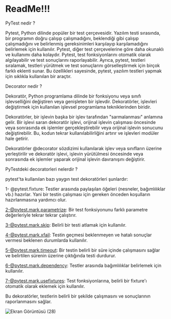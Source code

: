 # ReadMe!!!

PyTest nedir ?

Pytest, Python dilinde popüler bir test çerçevesidir. Yazılım testi sırasında, bir programın doğru çalışıp çalışmadığını, beklendiği gibi çalışıp çalışmadığını ve belirlenmiş gereksinimleri karşılayıp karşılamadığını belirlemek için kullanılır. 
Pytest, diğer test çerçevelerine göre daha okunaklı ve kullanımı daha kolaydır. Pytest, test fonksiyonlarını otomatik olarak algılayabilir ve test sonuçlarını raporlayabilir. Ayrıca, pytest, testleri sıralamak, testleri yürütmek ve test sonuçlarını görselleştirmek için birçok farklı eklenti sunar. Bu özellikleri sayesinde, pytest, yazılım testleri yapmak için sıklıkla kullanılan bir araçtır.

 Decorator nedir ?

 Dekoratör, Python programlama dilinde bir fonksiyonu veya sınıfı işlevselliğini değiştiren veya genişleten bir işlevdir. Dekoratörler, işlevleri değiştirmek için kullanılan işlevsel programlama tekniklerinden biridir.

 Dekoratörler, bir işlevin başka bir işlev tarafından "sarmalanması" anlamına gelir. Bir işlevi saran dekoratör işlevi, orijinal işlevin çalışması öncesinde veya sonrasında ek işlemler gerçekleştirebilir veya orijinal işlevin sonucunu değiştirebilir. Bu, kodun tekrar kullanılabilirliğini artırır ve işlevleri modüler hale getirir.

 Dekoratörler @decorator sözdizimi kullanılarak işlev veya sınıfların üzerine yerleştirilir ve dekoratör işlevi, işlevin yürütülmesi öncesinde veya sonrasında ek işlemler yaparak orijinal işlevin davranışını değiştirir.

 PyTestdeki decoratorleri nelerdir ?

 pytest'ta kullanılan bazı yaygın test dekoratörleri şunlardır:

 1- @pytest.fixture: Testler arasında paylaşılan öğeleri (nesneler, bağımlılıklar vb.) hazırlar. Yani bir testin çalışması için gereken önceden koşulların             hazırlanmasına yardımcı olur.

 2-@pytest.mark.parametrize: Bir test fonksiyonunu farklı parametre değerleriyle tekrar tekrar çalıştırır.

 3-@pytest.mark.skip: Belirli bir testi atlamak için kullanılır.

 4-@pytest.mark.xfail: Testin geçmesi beklenmeyen ve hatalı sonuçlar vermesi beklenen durumlarda kullanılır.

 5-@pytest.mark.timeout: Bir testin belirli bir süre içinde çalışmasını sağlar ve belirtilen sürenin üzerine çıktığında testi durdurur.

 6-@pytest.mark.dependency: Testler arasında bağımlılıklar belirlemek için kullanılır.

 7-@pytest.mark.usefixtures: Test fonksiyonlarına, belirli bir fixture'ı otomatik olarak eklemek için kullanılır.

 Bu dekoratörler, testlerin belirli bir şekilde çalışmasını ve sonuçlarının raporlanmasını sağlar.
 
![Ekran Görüntüsü (28)](https://user-images.githubusercontent.com/120026505/229372107-a7c1ffc8-42f6-454c-87b9-3da69f909a51.png)
